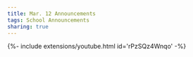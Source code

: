 ```yaml
---
title: Mar. 12 Announcements
tags: School Announcements
sharing: true
---
```

<div>{%- include extensions/youtube.html id='rPzSQz4Wnqo' -%}</div>
